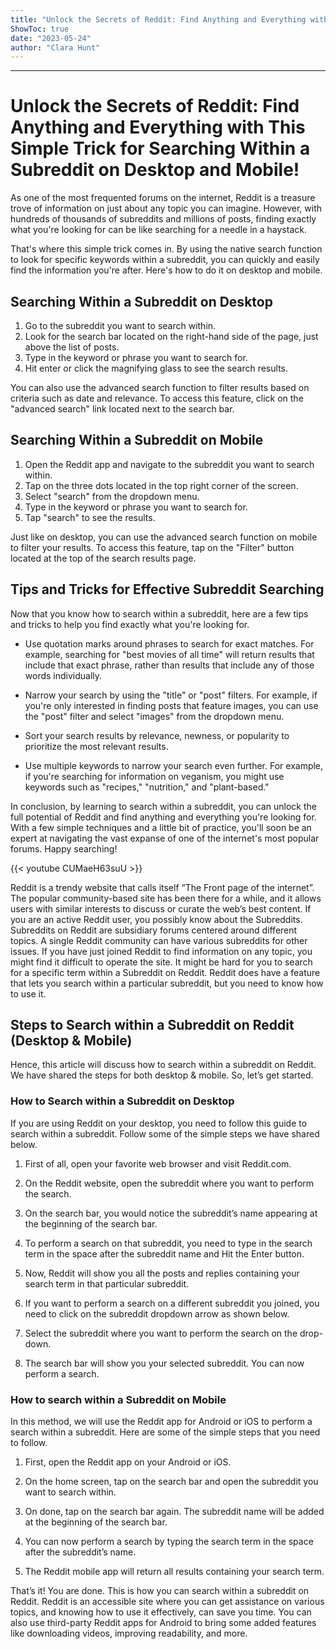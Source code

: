 ```yaml
---
title: "Unlock the Secrets of Reddit: Find Anything and Everything with This Simple Trick for Searching Within a Subreddit on Desktop and Mobile!"
ShowToc: true 
date: "2023-05-24"
author: "Clara Hunt"
---
```

*****
# Unlock the Secrets of Reddit: Find Anything and Everything with This Simple Trick for Searching Within a Subreddit on Desktop and Mobile!

As one of the most frequented forums on the internet, Reddit is a treasure trove of information on just about any topic you can imagine. However, with hundreds of thousands of subreddits and millions of posts, finding exactly what you're looking for can be like searching for a needle in a haystack. 

That's where this simple trick comes in. By using the native search function to look for specific keywords within a subreddit, you can quickly and easily find the information you're after. Here's how to do it on desktop and mobile.

## Searching Within a Subreddit on Desktop

1. Go to the subreddit you want to search within. 
2. Look for the search bar located on the right-hand side of the page, just above the list of posts. 
3. Type in the keyword or phrase you want to search for. 
4. Hit enter or click the magnifying glass to see the search results. 

You can also use the advanced search function to filter results based on criteria such as date and relevance. To access this feature, click on the "advanced search" link located next to the search bar. 

## Searching Within a Subreddit on Mobile

1. Open the Reddit app and navigate to the subreddit you want to search within. 
2. Tap on the three dots located in the top right corner of the screen. 
3. Select "search" from the dropdown menu. 
4. Type in the keyword or phrase you want to search for. 
5. Tap "search" to see the results. 

Just like on desktop, you can use the advanced search function on mobile to filter your results. To access this feature, tap on the "Filter" button located at the top of the search results page. 

## Tips and Tricks for Effective Subreddit Searching

Now that you know how to search within a subreddit, here are a few tips and tricks to help you find exactly what you're looking for. 

- Use quotation marks around phrases to search for exact matches. For example, searching for "best movies of all time" will return results that include that exact phrase, rather than results that include any of those words individually. 

- Narrow your search by using the "title" or "post" filters. For example, if you're only interested in finding posts that feature images, you can use the "post" filter and select "images" from the dropdown menu. 

- Sort your search results by relevance, newness, or popularity to prioritize the most relevant results. 

- Use multiple keywords to narrow your search even further. For example, if you're searching for information on veganism, you might use keywords such as "recipes," "nutrition," and "plant-based." 

In conclusion, by learning to search within a subreddit, you can unlock the full potential of Reddit and find anything and everything you're looking for. With a few simple techniques and a little bit of practice, you'll soon be an expert at navigating the vast expanse of one of the internet's most popular forums. Happy searching!

{{< youtube CUMaeH63suU >}} 



Reddit is a trendy website that calls itself “The Front page of the internet”. The popular community-based site has been there for a while, and it allows users with similar interests to discuss or curate the web’s best content.
If you are an active Reddit user, you possibly know about the Subreddits. Subreddits on Reddit are subsidiary forums centered around different topics. A single Reddit community can have various subreddits for other issues.
If you have just joined Reddit to find information on any topic, you might find it difficult to operate the site. It might be hard for you to search for a specific term within a Subreddit on Reddit. Reddit does have a feature that lets you search within a particular subreddit, but you need to know how to use it.

 
## Steps to Search within a Subreddit on Reddit (Desktop & Mobile)


Hence, this article will discuss how to search within a subreddit on Reddit. We have shared the steps for both desktop & mobile. So, let’s get started.

 
### How to Search within a Subreddit on Desktop


If you are using Reddit on your desktop, you need to follow this guide to search within a subreddit. Follow some of the simple steps we have shared below.
1. First of all, open your favorite web browser and visit Reddit.com.
2. On the Reddit website, open the subreddit where you want to perform the search.

3. On the search bar, you would notice the subreddit’s name appearing at the beginning of the search bar.

4. To perform a search on that subreddit, you need to type in the search term in the space after the subreddit name and Hit the Enter button.

5. Now, Reddit will show you all the posts and replies containing your search term in that particular subreddit.

6. If you want to perform a search on a different subreddit you joined, you need to click on the subreddit dropdown arrow as shown below.

7. Select the subreddit where you want to perform the search on the drop-down.

8. The search bar will show you your selected subreddit. You can now perform a search.

 
### How to search within a Subreddit on Mobile


In this method, we will use the Reddit app for Android or iOS to perform a search within a subreddit. Here are some of the simple steps that you need to follow.
1. First, open the Reddit app on your Android or iOS.
2. On the home screen, tap on the search bar and open the subreddit you want to search within.

3. On done, tap on the search bar again. The subreddit name will be added at the beginning of the search bar.

4. You can now perform a search by typing the search term in the space after the subreddit’s name.

5. The Reddit mobile app will return all results containing your search term.

That’s it! You are done. This is how you can search within a subreddit on Reddit.
Reddit is an accessible site where you can get assistance on various topics, and knowing how to use it effectively, can save you time. You can also use third-party Reddit apps for Android to bring some added features like downloading videos, improving readability, and more.





